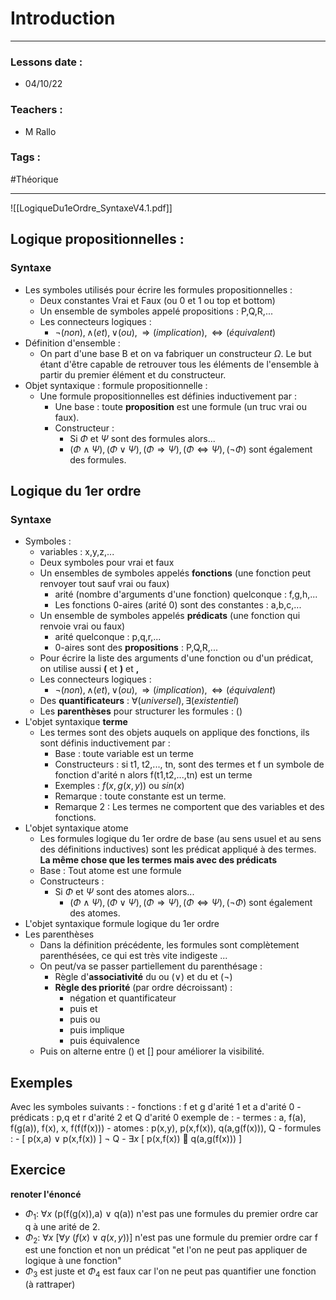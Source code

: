 # Introduction
---
### Lessons date :
- 04/10/22

### Teachers :
- M Rallo

### Tags :
#Théorique 

---
![[LogiqueDu1eOrdre_SyntaxeV4.1.pdf]]

## Logique propositionnelles :
### Syntaxe
- Les symboles utilisés pour écrire les formules propositionnelles :
	- Deux constantes Vrai et Faux (ou 0 et 1 ou top et bottom)
	- Un ensemble de symboles appelé propositions : P,Q,R,...
	- Les connecteurs logiques :
		- $\neg (non),\wedge (et),\vee (ou),\Rightarrow (implication),\Leftrightarrow (équivalent)$  
- Définition d'ensemble :
	- On part d'une base B et on va fabriquer un constructeur $\Omega$. Le but étant d'être capable de retrouver tous les éléments de l'ensemble à partir du premier élément et du constructeur.
- Objet syntaxique : formule propositionnelle :
	- Une formule propositionnelles est définies inductivement par :
		- Une base : toute **proposition** est une formule (un truc vrai ou faux).
		- Constructeur :
			- Si $\Phi$ et $\Psi$ sont des formules alors...
			- $(\Phi\wedge\Psi),(\Phi\vee\Psi),(\Phi\Rightarrow\Psi),(\Phi\Leftrightarrow\Psi),(\neg\Phi)$ sont également des formules.

## Logique du 1er ordre
### Syntaxe
- Symboles :
	- variables : x,y,z,...
	- Deux symboles pour vrai et faux
	- Un ensembles de symboles appelés **fonctions** (une fonction peut renvoyer tout sauf vrai ou faux)
		- arité (nombre d'arguments d'une fonction) quelconque : f,g,h,...
		- Les fonctions 0-aires (arité 0) sont des constantes : a,b,c,...
	- Un ensemble de symboles appelés **prédicats** (une fonction qui renvoie vrai ou faux)
		- arité quelconque : p,q,r,...
		- 0-aires sont des **propositions** : P,Q,R,...
	- Pour écrire la liste des arguments d'une fonction ou d'un prédicat, on utilise aussi **(** et **)** et **,**
	- Les connecteurs logiques :
		- $\neg (non),\wedge (et),\vee (ou),\Rightarrow (implication),\Leftrightarrow (équivalent)$  
	- Des **quantificateurs** : $\forall(universel), \exists(existentiel)$
	- Les **parenthèses** pour structurer les formules : ()
- L'objet syntaxique **terme**
	- Les termes sont des objets auquels on applique des fonctions, ils sont définis inductivement par :
		- Base : toute variable est un terme
		- Constructeurs : si t1, t2,..., tn, sont des termes et f un symbole de fonction d'arité n alors f(t1,t2,...,tn) est un terme
		- Exemples : $f(x,g(x,y))$ ou $sin(x)$ 
		- Remarque : toute constante est un terme.
		- Remarque 2 : Les termes ne comportent que des variables et des fonctions.
- L'objet syntaxique atome
	- Les formules logique du 1er ordre de base (au sens usuel et au sens des définitions inductives) sont les prédicat appliqué à des termes. **La même chose que les termes mais avec des prédicats**
	- Base : Tout atome est une formule
	- Constructeurs :
		- Si $\Phi$ et $\Psi$ sont des atomes alors...
			- $(\Phi\wedge\Psi),(\Phi\vee\Psi),(\Phi\Rightarrow\Psi),(\Phi\Leftrightarrow\Psi),(\neg\Phi)$ sont également des atomes.
- L'objet syntaxique formule logique du 1er ordre 
- Les parenthèses 
	- Dans la définition précédente, les formules sont complètement parenthésées, ce qui est très vite indigeste ...
	- On peut/va se passer partiellement du parenthésage :
		- Règle d'**associativité** du ou ($\vee$) et du et ($\neg$)
		- **Règle des priorité** (par ordre décroissant) :
			- négation et quantificateur
			- puis et
			- puis ou
			- puis implique
			- puis équivalence
	- Puis on alterne entre () et [] pour améliorer la visibilité.

## Exemples
Avec les symboles suivants :
	- fonctions : f et g d'arité 1 et a d'arité 0
	- prédicats : p,q et r d'arité 2 et Q d'arité 0
exemple de :
	- termes : a, f(a), f(g(a)), f(x), x, f(f(f(x)))
	- atomes : p(x,y), p(x,f(x)), q(a,g(f(x))), Q
	- formules : 
		- \[ p(x,a) $\vee$ p(x,f(x)) ] $\neg$ Q
		- $\exists x$ \[ p(x,f(x))  q(a,g(f(x))) ]

## Exercice 
**renoter l'énoncé**
- $\Phi_{1}:$ $\forall x$ (p(f(g(x)),a) $\vee$ q(a)) n'est pas une formules du premier ordre car q à une arité de 2.
- $\Phi_{2}:$ $\forall x$ \[$\forall y$ $(f(x) \vee q(x,y))$] n'est pas une formule du premier ordre car f est une fonction et non un prédicat "et l'on ne peut pas appliquer de logique à une fonction"
- $\Phi_{3}$ est juste et $\Phi_4$ est faux car l'on ne peut pas quantifier une fonction (à rattraper)